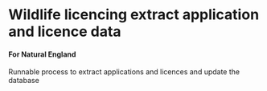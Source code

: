 # Wildlife licencing extract application and licence data

#### For Natural England

Runnable process to extract applications and licences and update the database
